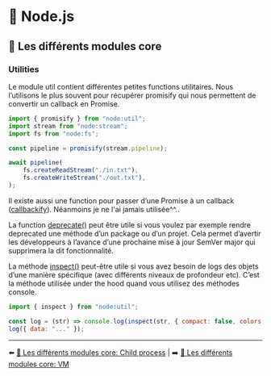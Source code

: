 # 🐢 Node.js

## 🌟 Les différents modules core

### Utilities

Le module util contient différentes petites functions utilitaires. Nous l’utilisons le plus souvent pour récupérer promisify qui nous permettent de convertir un callback en Promise.

```js
import { promisify } from "node:util";
import stream from "node:stream";
import fs from "node:fs";

const pipeline = promisify(stream.pipeline);

await pipeline(
    fs.createReadStream("./in.txt"),
    fs.createWriteStream("./out.txt"),
);
```

Il existe aussi une function pour passer d’une Promise à un callback ([callbackify](https://nodejs.org/api/util.html#util_util_callbackify_original)). Néanmoins je ne l'ai jamais utilisée^^..

La function [deprecate()](https://nodejs.org/api/util.html#util_util_deprecate_fn_msg_code) peut être utile si vous voulez par exemple rendre deprecated une méthode d’un package ou d’un projet. Cela permet d’avertir les développeurs à l’avance d’une prochaine mise à jour SemVer major qui supprimera la dit fonctionnalité.

La méthode [inspect()](https://nodejs.org/api/util.html#util_util_inspect_object_showhidden_depth_colors) peut-être utile si vous avez besoin de logs des objets d’une manière spécifique (avec différents niveaux de profondeur etc). C’est la méthode utilisée under the hood quand vous utilisez des méthodes console.

```js
import { inspect } from "node:util";

const log = (str) => console.log(inspect(str, { compact: false, colors: true }));
log({ data: "..." });
```

---

⬅️ [🌟 Les différents modules core: Child process](./8-child_process.md) |
➡️ [🌟 Les différents modules core: VM](./10-vm.md)
